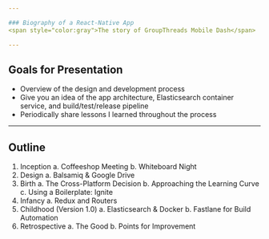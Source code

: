 ```yaml
---

### Biography of a React-Native App
<span style="color:gray">The story of GroupThreads Mobile Dash</span>

---
```


## Goals for Presentation

* Overview of the design and development process 
* Give you an idea of the app architecture, Elasticsearch container service, and build/test/release pipeline
* Periodically share lessons I learned throughout the process

---

## Outline

1. Inception
    a. Coffeeshop Meeting
    b. Whiteboard Night
2. Design
    a. Balsamiq & Google Drive
3. Birth
    a. The Cross-Platform Decision
    b. Approaching the Learning Curve
    c. Using a Boilerplate: Ignite
4. Infancy
    a. Redux and Routers
5. Childhood (Version 1.0)
    a. Elasticsearch & Docker
    b. Fastlane for Build Automation
6. Retrospective
    a. The Good
    b. Points for Improvement
